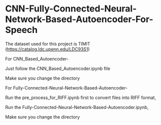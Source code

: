 # CNN-Fully-Connected-Neural-Network-Based-Autoencoder-For-Speech

The dataset used for this project is TIMIT
(https://catalog.ldc.upenn.edu/LDC93S1)

For CNN_Based_Autoencoder-
  
  Just follow the CNN_Based_Autoencoder.ipynb file

  Make sure you change the directory
  
For Fully-Connected-Neural-Network-Based-Autoencoder-

  Run the pre_process_for_RIFF.ipynb first to convert files into RIFF format,
  
  Run the Fully-Connected-Neural-Network-Based-Autoencoder.ipynb,
  
  Make sure you change the directory
